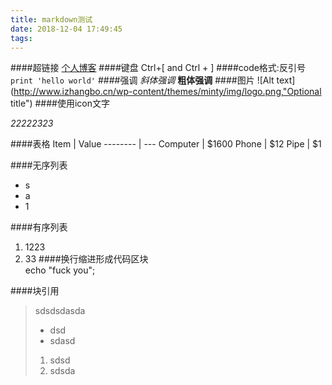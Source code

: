 ```yaml
---
title: markdown测试
date: 2018-12-04 17:49:45
tags:
---
```


####超链接
[个人博客](https://kison30.cn,"标题") 
####键盘
<kbp>Ctrl+[</kbp> and <kbp>Ctrl + ]</kbp>
####code格式:反引号
``print 'hello world'``
####强调
*斜体强调*
**粗体强调**
####图片
![Alt text](http://www.izhangbo.cn/wp-content/themes/minty/img/logo.png,"Optional title")
####使用icon文字

<i class="icon-cog">22222323</i>

####表格
Item     | Value
-------- | ---
Computer | $1600
Phone    | $12
Pipe     | $1

####无序列表
- s
- a
- 1

####有序列表
1. 1223   
2. 33
####换行缩进形成代码区块   
    echo "fuck you";
    
####块引用
>sdsdsdasda
>- dsd
>- sdasd
>1. sdsd
>2. sdsda
